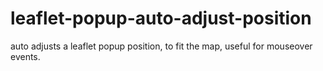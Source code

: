 # leaflet-popup-auto-adjust-position
auto adjusts a leaflet popup position, to fit the map, useful for mouseover events.
